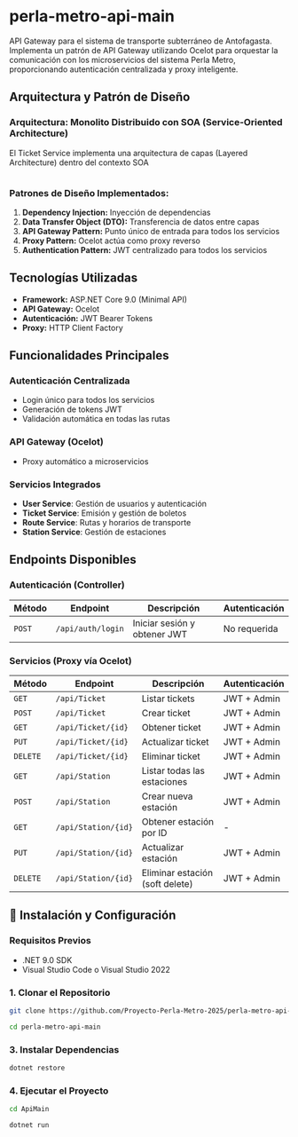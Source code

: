﻿# perla-metro-api-main

API Gateway para el sistema de transporte subterráneo de Antofagasta. Implementa un patrón de API Gateway utilizando Ocelot para orquestar la comunicación con los microservicios del sistema Perla Metro, proporcionando autenticación centralizada y proxy inteligente.

## Arquitectura y Patrón de Diseño

### Arquitectura: Monolito Distribuido con SOA (Service-Oriented Architecture)

El Ticket Service implementa una arquitectura de capas (Layered Architecture) dentro del contexto SOA

```

```

### Patrones de Diseño Implementados:

1. **Dependency Injection:** Inyección de dependencias
2. **Data Transfer Object (DTO):** Transferencia de datos entre capas
3. **API Gateway Pattern:** Punto único de entrada para todos los servicios
4. **Proxy Pattern:** Ocelot actúa como proxy reverso
5. **Authentication Pattern:** JWT centralizado para todos los servicios

## Tecnologías Utilizadas

- **Framework:** ASP.NET Core 9.0 (Minimal API)
- **API Gateway:** Ocelot
- **Autenticación:** JWT Bearer Tokens
- **Proxy:** HTTP Client Factory

## Funcionalidades Principales

### Autenticación Centralizada
- Login único para todos los servicios
- Generación de tokens JWT
- Validación automática en todas las rutas

### API Gateway (Ocelot)
- Proxy automático a microservicios

### Servicios Integrados
- **User Service**: Gestión de usuarios y autenticación
- **Ticket Service**: Emisión y gestión de boletos
- **Route Service**: Rutas y horarios de transporte
- **Station Service**: Gestión de estaciones

## Endpoints Disponibles

### Autenticación (Controller)
| Método | Endpoint | Descripción | Autenticación |
|--------|----------|-------------|---------------|
| `POST` | `/api/auth/login` | Iniciar sesión y obtener JWT | No requerida |

### Servicios (Proxy vía Ocelot)
| Método | Endpoint | Descripción | Autenticación |
|--------|----------|-------------|---------------|
| `GET` | `/api/Ticket` | Listar tickets | JWT + Admin |
| `POST` | `/api/Ticket` | Crear ticket | JWT + Admin |
| `GET` | `/api/Ticket/{id}` | Obtener ticket | JWT + Admin |
| `PUT` | `/api/Ticket/{id}` | Actualizar ticket | JWT + Admin |
| `DELETE` | `/api/Ticket/{id}` | Eliminar ticket | JWT + Admin |
| `GET` | `/api/Station` | Listar todas las estaciones | JWT + Admin |
| `POST` | `/api/Station` | Crear nueva estación | JWT + Admin |
| `GET` | `/api/Station/{id}` | Obtener estación por ID | - |
| `PUT` | `/api/Station/{id}` | Actualizar estación | JWT + Admin |
| `DELETE` | `/api/Station/{id}` | Eliminar estación (soft delete) | JWT + Admin |


## 🚀 Instalación y Configuración

### Requisitos Previos
- .NET 9.0 SDK
- Visual Studio Code o Visual Studio 2022

### 1. Clonar el Repositorio
```bash
git clone https://github.com/Proyecto-Perla-Metro-2025/perla-metro-api-main.git

cd perla-metro-api-main
```

### 3.  Instalar Dependencias
```bash
dotnet restore
```
### 4. Ejecutar el Proyecto
```bash
cd ApiMain

dotnet run
```

